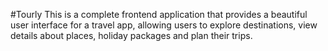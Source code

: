 #Tourly
This is a complete frontend application that provides a beautiful user interface for a travel app, allowing users to explore destinations, view details about places, holiday packages and plan their trips.
